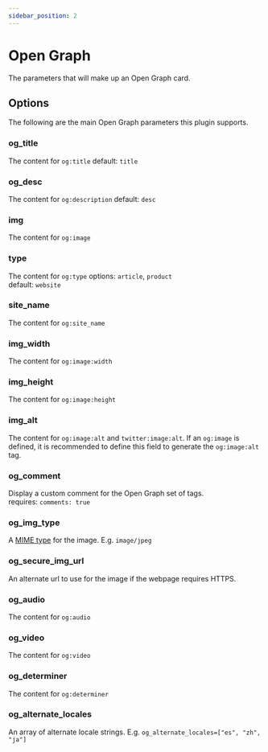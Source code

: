 ```yaml
---
sidebar_position: 2
---
```


# Open Graph
The parameters that will make up an Open Graph card.

## Options
The following are the main Open Graph parameters this plugin supports.

### og_title
The content for `og:title` 
default: `title`

### og_desc
The content for `og:description` 
default: `desc`

### img
The content for `og:image`

### type
The content for `og:type`
options: `article`, `product`  
default: `website`

### site_name
The content for `og:site_name`

### img_width
The content for `og:image:width`

### img_height
The content for `og:image:height`

### img_alt
The content for `og:image:alt` and `twitter:image:alt`. If an `og:image` is defined, it is recommended to define this field to generate the `og:image:alt` tag.

### og_comment
Display a custom comment for the Open Graph set of tags.  
requires: `comments: true`

### og_img_type
A [MIME type](https://en.wikipedia.org/wiki/Internet_media_type) for the image. E.g. `image/jpeg`

### og_secure_img_url
An alternate url to use for the image if the webpage requires HTTPS.

### og_audio
The content for `og:audio`

### og_video
The content for `og:video`

### og_determiner
The content for `og:determiner`

### og_alternate_locales
An array of alternate locale strings. E.g. `og_alternate_locales=["es", "zh", "ja"]`